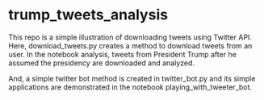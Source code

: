# trump_tweets_analysis

This repo is a simple illustration of downloading tweets using Twitter API. Here, download_tweets.py creates a method to download tweets from an user. In the notebook analysis, tweets from President Trump after he assumed the presidency are downloaded and analyzed.

And, a simple twitter bot method is created in twitter_bot.py and its simple applications are demonstrated in the notebook playing_with_tweeter_bot.
